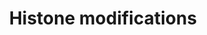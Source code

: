 ---
annotations:
- type: Pathway Ontology
  value: histone modification pathway
authors:
- Michiel
- MaintBot
- AlexanderPico
- MartijnVanIersel
- Christine Chichester
- Mkutmon
description: ''
last-edited: 2013-10-22
organisms:
- Mus musculus
redirect_from:
- /index.php/Pathway:WP300
- /instance/WP300
schema-jsonld:
- '@context': https://schema.org/
  '@id': https://wikipathways.github.io/pathways/WP300.html
  '@type': Dataset
  creator:
    '@type': Organization
    name: WikiPathways
  description: ''
  keywords:
  - HAT1
  - EHMT2
  - EHMT1
  - HDAC1
  - HDAC2
  license: CC0
  name: Histone modifications
seo: CreativeWork
title: Histone modifications
wpid: WP300
---